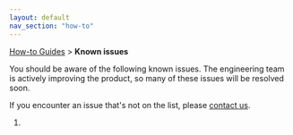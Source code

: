 ```yaml
---
layout: default 
nav_section: "how-to"
---
```


<p><a href="/how-to">How-to Guides</a> &gt; <b>Known issues</b></p>

You should be aware of the following known issues. The engineering team is actively improving the product, so many of these issues will be resolved soon. 

If you encounter an issue that's not on the list, please [contact us](/contact).

<!-- Joe, please add to this list -->

1. 